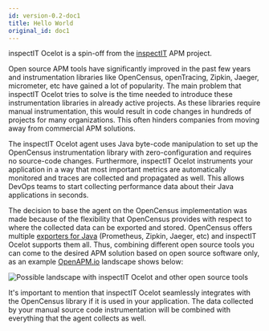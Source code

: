 ```yaml
---
id: version-0.2-doc1
title: Hello World
original_id: doc1
---
```


inspectIT Ocelot is a spin-off from the [inspectIT](https://github.com/inspectIT/inspectIT) APM project.

Open source APM tools have significantly improved in the past few years and instrumentation libraries like OpenCensus, openTracing, Zipkin, Jaeger, micrometer, etc have gained a lot of popularity.
The main problem that inspectIT Ocelot tries to solve is the time needed to introduce these instrumentation libraries in already active projects.
As these libraries require manual instrumentation, this would result in code changes in hundreds of projects for many organizations.
This often hinders companies from moving away from commercial APM solutions.

The inspectIT Ocelot agent uses Java byte-code manipulation to set up the OpenCensus instrumentation library with zero-configuration and requires no source-code changes.
Furthermore, inspectIT Ocelot instruments your application in a way that most important metrics are automatically monitored and traces are collected and propagated as well.
This allows DevOps teams to start collecting performance data about their Java applications in seconds.

The decision to base the agent on the OpenCensus implementation was made because of the flexibility that OpenCensus provides with respect to where the collected data can be exported and stored.
OpenCensus offers multiple [exporters for Java](https://opencensus.io/exporters) (Prometheus, Zipkin, Jaeger, etc) and inspectIT Ocelot supports them all.
Thus, combining different open source tools you can come to the desired APM solution based on open source software only, as an example [OpenAPM.io](https://openapm.io/landscape?agent=inspectit-ocelot-agent&instrumentation-lib=opencensus&collector=jaeger-collector,zipkin-server,prometheus-server&visualization=jaeger-query,zipkin-server&dashboarding=grafana) landscape shows below:

![Possible landscape with inspectIT Ocelot and other open source tools](assets/inspectit-ocelot-landscape.png)

It's important to mention that inspectIT Ocelot seamlessly integrates with the OpenCensus library if it is used in your application.
The data collected by your manual source code instrumentation will be combined with everything that the agent collects as well.
